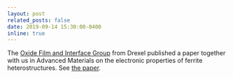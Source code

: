 ```yaml
---
layout: post
related_posts: false
date: 2019-09-14 15:30:00-0400
inline: true
---
```


The [Oxide Film and Interface Group](http://films.materials.drexel.edu/) from Drexel published a paper together with us in Advanced Materials on the electronic properties of ferrite heterostructures. See [the paper](/publications/#rogge2019depth).
